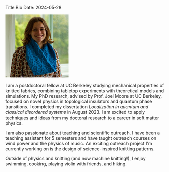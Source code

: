 Title:Bio
Date: 2024-05-28

<img src="lizzy-nanoscarf.jpg" alt="drawing" width="200"/>

I am a postdoctoral fellow at UC Berkeley studying mechanical properties of knitted fabrics, combining tabletop experiments with theoretical models and simulations. My PhD research, advised by Prof. Joel Moore at UC Berkeley, focused on novel physics in topological insulators and quantum phase transitions. I completed my dissertation *Localization in quantum and classical disordered systems* in August 2023. I am excited to apply techniques and ideas from my doctoral research to a career in soft matter physics.

I am also passionate about teaching and scientific outreach.  I have been a teaching assistant for 5 semesters and have taught outreach courses on wind power and the physics of music.  An exciting outreach project I'm currently working on is the design of science-inspired knitting patterns.

Outside of physics and knitting (and now machine knitting!), I enjoy swimming, cooking, playing violin with friends, and hiking.




